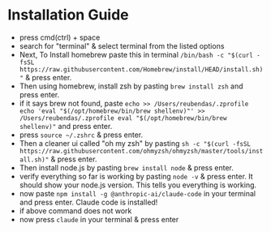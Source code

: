 # Installation Guide
- press cmd(ctrl) + space
- search for "terminal" & select terminal from the listed options
- Next, To Install homebrew paste this in terminal `/bin/bash -c "$(curl -fsSL https://raw.githubusercontent.com/Homebrew/install/HEAD/install.sh)"` & press enter.
- Then using homebrew, install zsh by pasting `brew install zsh` and press enter.
- if it says brew not found, paste `echo >> /Users/reubendas/.zprofile
  echo 'eval "$(/opt/homebrew/bin/brew shellenv)"' >> /Users/reubendas/.zprofile
  eval "$(/opt/homebrew/bin/brew shellenv)"` and press enter.
- press `source ~/.zshrc` & press enter.
- Then a cleaner ui called "oh my zsh" by pasting `sh -c "$(curl -fsSL https://raw.githubusercontent.com/ohmyzsh/ohmyzsh/master/tools/install.sh)"` & press enter.
- Then install node.js by pasting `brew install node` & press enter.
- verify everything so far is working by pasting `node -v` & press enter. It should show your node.js version. This tells you everything is working.
- now paste `npm install -g @anthropic-ai/claude-code` in your terminal and press enter. Claude code is installed!
- if above command does not work
- now press `claude` in your terminal & press enter
